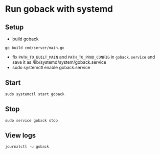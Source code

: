 # Run goback with systemd  

## Setup  
+ build goback   
```
go build cmd/server/main.go 
```
+ fix `PATH_TO_BUILT_MAIN` and `PATH_TO_PROD_CONFIG` in `goback.service` and save it as /lib/systemd/system/goback.service  
+ sudo systemctl enable goback.service  

## Start  
```
sudo systemctl start goback
```

## Stop  
```
sudo service goback stop
```

## View logs
```
journalctl -u goback
```
